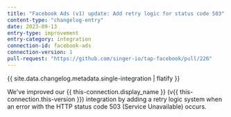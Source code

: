 ```yaml
---
title: "Facebook Ads (v1) update: Add retry logic for status code 503"
content-type: "changelog-entry"
date: 2023-09-13
entry-type: improvement
entry-category: integration
connection-id: facebook-ads
connection-version: 1
pull-request: "https://github.com/singer-io/tap-facebook/pull/226"
---
```

{{ site.data.changelog.metadata.single-integration | flatify }}

We've improved our {{ this-connection.display_name }} (v{{ this-connection.this-version }}) integration by adding a retry logic system when an error with the HTTP status code 503 (Service Unavailable) occurs.